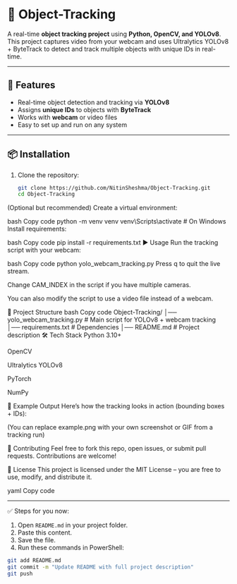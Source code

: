 # 🎯 Object-Tracking  

A real-time **object tracking project** using **Python, OpenCV, and YOLOv8**.  
This project captures video from your webcam and uses Ultralytics YOLOv8 + ByteTrack to detect and track multiple objects with unique IDs in real-time.  

---

## 🚀 Features
- Real-time object detection and tracking via **YOLOv8**  
- Assigns **unique IDs** to objects with **ByteTrack**  
- Works with **webcam** or video files  
- Easy to set up and run on any system  

---

## 📦 Installation

1. Clone the repository:
   ```bash
   git clone https://github.com/NitinSheshma/Object-Tracking.git
   cd Object-Tracking
(Optional but recommended) Create a virtual environment:

bash
Copy code
python -m venv venv
venv\Scripts\activate   # On Windows
Install requirements:

bash
Copy code
pip install -r requirements.txt
▶️ Usage
Run the tracking script with your webcam:

bash
Copy code
python yolo_webcam_tracking.py
Press q to quit the live stream.

Change CAM_INDEX in the script if you have multiple cameras.

You can also modify the script to use a video file instead of a webcam.

📂 Project Structure
bash
Copy code
Object-Tracking/
│── yolo_webcam_tracking.py   # Main script for YOLOv8 + webcam tracking
│── requirements.txt          # Dependencies
│── README.md                 # Project description
🛠️ Tech Stack
Python 3.10+

OpenCV

Ultralytics YOLOv8

PyTorch

NumPy

📸 Example Output
Here’s how the tracking looks in action (bounding boxes + IDs):


(You can replace example.png with your own screenshot or GIF from a tracking run)

🤝 Contributing
Feel free to fork this repo, open issues, or submit pull requests. Contributions are welcome!

📜 License
This project is licensed under the MIT License – you are free to use, modify, and distribute it.

yaml
Copy code

---

✅ Steps for you now:  
1. Open `README.md` in your project folder.  
2. Paste this content.  
3. Save the file.  
4. Run these commands in PowerShell:  

```bash
git add README.md
git commit -m "Update README with full project description"
git push
